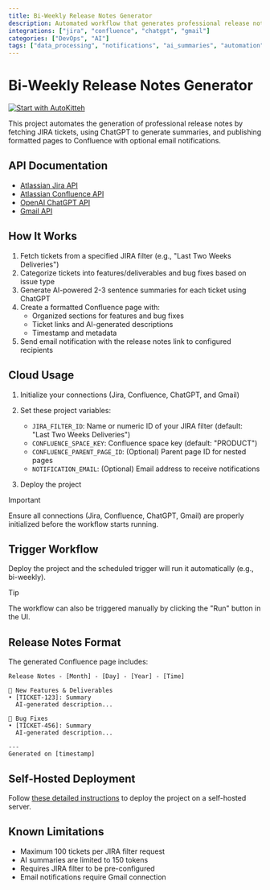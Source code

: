 ```yaml
---
title: Bi-Weekly Release Notes Generator
description: Automated workflow that generates professional release notes from JIRA tickets and publishes them to Confluence with email notifications
integrations: ["jira", "confluence", "chatgpt", "gmail"]
categories: ["DevOps", "AI"]
tags: ["data_processing", "notifications", "ai_summaries", "automation"]
---
```


# Bi-Weekly Release Notes Generator

[![Start with AutoKitteh](https://autokitteh.com/assets/autokitteh-badge.svg)](https://app.autokitteh.cloud/template?template-name=bi-weekly_release_notes)

This project automates the generation of professional release notes by fetching JIRA tickets, using ChatGPT to generate summaries, and publishing formatted pages to Confluence with optional email notifications.

## API Documentation

- [Atlassian Jira API](https://docs.autokitteh.com/integrations/atlassian/jira/python)
- [Atlassian Confluence API](https://docs.autokitteh.com/integrations/atlassian/confluence/python)
- [OpenAI ChatGPT API](https://docs.autokitteh.com/integrations/openai)
- [Gmail API](https://docs.autokitteh.com/integrations/google/gmail/python)

## How It Works

1. Fetch tickets from a specified JIRA filter (e.g., "Last Two Weeks Deliveries")
2. Categorize tickets into features/deliverables and bug fixes based on issue type
3. Generate AI-powered 2-3 sentence summaries for each ticket using ChatGPT
4. Create a formatted Confluence page with:
   - Organized sections for features and bug fixes
   - Ticket links and AI-generated descriptions
   - Timestamp and metadata
5. Send email notification with the release notes link to configured recipients

## Cloud Usage

1. Initialize your connections (Jira, Confluence, ChatGPT, and Gmail)

2. Set these project variables:

   - `JIRA_FILTER_ID`: Name or numeric ID of your JIRA filter (default: "Last Two Weeks Deliveries")
   - `CONFLUENCE_SPACE_KEY`: Confluence space key (default: "PRODUCT")
   - `CONFLUENCE_PARENT_PAGE_ID`: (Optional) Parent page ID for nested pages
   - `NOTIFICATION_EMAIL`: (Optional) Email address to receive notifications

3. Deploy the project

> [!IMPORTANT]
> Ensure all connections (Jira, Confluence, ChatGPT, Gmail) are properly initialized before the workflow starts running.

## Trigger Workflow

Deploy the project and the scheduled trigger will run it automatically (e.g., bi-weekly).

> [!TIP]
> The workflow can also be triggered manually by clicking the "Run" button in the UI.

## Release Notes Format

The generated Confluence page includes:

```
Release Notes - [Month] - [Day] - [Year] - [Time]

🚀 New Features & Deliverables
• [TICKET-123]: Summary
  AI-generated description...

🐛 Bug Fixes
• [TICKET-456]: Summary
  AI-generated description...

---
Generated on [timestamp]
```

## Self-Hosted Deployment

Follow [these detailed instructions](https://docs.autokitteh.com/get_started/deployment) to deploy the project on a self-hosted server.

## Known Limitations

- Maximum 100 tickets per JIRA filter request
- AI summaries are limited to 150 tokens
- Requires JIRA filter to be pre-configured
- Email notifications require Gmail connection
